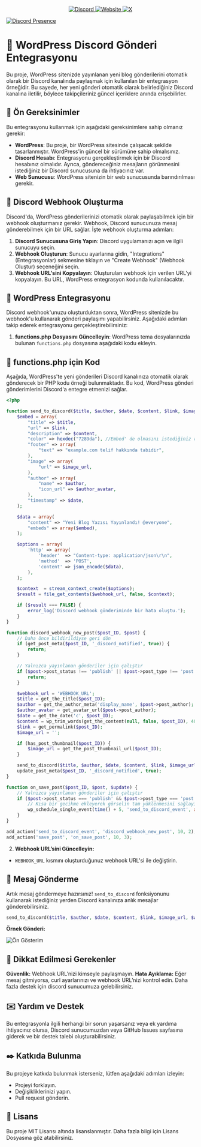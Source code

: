 <!-- Sosyal Medya Bağlantıları -->
<p align="center">
  <a href="https://discord.com/invite/eWcNKXmsgw" target="_blank">
    <img src="https://img.shields.io/badge/Discord-%2300b0ff?style=for-the-badge&logo=discord&logoColor=white" alt="Discord" />
  </a>
  <a href="https://emirhankaya.net" target="_blank">
    <img src="https://img.shields.io/badge/Website-%23000000?style=for-the-badge&logo=google-chrome&logoColor=white" alt="Website" />
  </a>
  <a href="https://x.com/Danteon0" target="_blank">
    <img src="https://img.shields.io/badge/Twitter-%231DA1F2?style=for-the-badge&logo=twitter&logoColor=white" alt="X" />
  </a>
</p>

[![Discord Presence](https://lanyard.cnrad.dev/api/496393095282294796)](https://discord.com/users/496393095282294796)

# 🤖 WordPress Discord Gönderi Entegrasyonu

Bu proje, WordPress sitenizde yayınlanan yeni blog gönderilerini otomatik olarak bir Discord kanalında paylaşmak için kullanılan bir entegrasyon örneğidir. Bu sayede, her yeni gönderi otomatik olarak belirlediğiniz Discord kanalına iletilir, böylece takipçileriniz güncel içeriklere anında erişebilirler.


## 📜 Ön Gereksinimler

Bu entegrasyonu kullanmak için aşağıdaki gereksinimlere sahip olmanız gerekir:

- **WordPress**: Bu proje, bir WordPress sitesinde çalışacak şekilde tasarlanmıştır. WordPress'in güncel bir sürümüne sahip olmalısınız.
- **Discord Hesabı**: Entegrasyonu gerçekleştirmek için bir Discord hesabınız olmalıdır. Ayrıca, göndereceğiniz mesajların görünmesini istediğiniz bir Discord sunucusuna da ihtiyacınız var.
- **Web Sunucusu**: WordPress sitenizin bir web sunucusunda barındırılması gerekir.

## 📁 Discord Webhook Oluşturma

Discord'da, WordPress gönderilerinizi otomatik olarak paylaşabilmek için bir webhook oluşturmanız gerekir. Webhook, Discord sunucunuza mesaj gönderebilmek için bir URL sağlar. İşte webhook oluşturma adımları:

1. **Discord Sunucusuna Giriş Yapın**: Discord uygulamanızı açın ve ilgili sunucuyu seçin.
2. **Webhook Oluşturun**: Sunucu ayarlarına gidin, "Integrations" (Entegrasyonlar) sekmesine tıklayın ve "Create Webhook" (Webhook Oluştur) seçeneğini seçin.
3. **Webhook URL'sini Kopyalayın**: Oluşturulan webhook için verilen URL'yi kopyalayın. Bu URL, WordPress entegrasyon kodunda kullanılacaktır.

## 📕 WordPress Entegrasyonu

Discord webhook'unuzu oluşturduktan sonra, WordPress sitenizde bu webhook'u kullanarak gönderi paylaşımı yapabilirsiniz. Aşağıdaki adımları takip ederek entegrasyonu gerçekleştirebilirsiniz:

1. **functions.php Dosyasını Güncelleyin**: WordPress tema dosyalarınızda bulunan `functions.php` dosyasına aşağıdaki kodu ekleyin.

## 📗 functions.php için Kod

Aşağıda, WordPress'te yeni gönderileri Discord kanalınıza otomatik olarak gönderecek bir PHP kodu örneği bulunmaktadır. Bu kod, WordPress gönderi gönderimlerini Discord'a entegre etmenizi sağlar.

```php
<?php

function send_to_discord($title, $author, $date, $content, $link, $image_url, $webhook_url, $author_avatar) {
    $embed = array(
        "title" => $title,
        "url" => $link,
        "description" => $content,
        "color" => hexdec("7289da"), //Embed' de olmasını istediğiniz renk kodunuz
        "footer" => array(
            "text" => "example.com telif hakkında tabidir",
        ),
        "image" => array(
            "url" => $image_url,
        ),
        "author" => array(
            "name" => $author,
            "icon_url" => $author_avatar,
        ),
        "timestamp" => $date,
    );

    $data = array(
        "content" => "Yeni Blog Yazısı Yayınlandı! @everyone",
        "embeds" => array($embed),
    );

    $options = array(
        'http' => array(
            'header'  => "Content-type: application/json\r\n",
            'method'  => 'POST',
            'content' => json_encode($data),
        ),
    );

    $context  = stream_context_create($options);
    $result = file_get_contents($webhook_url, false, $context);

    if ($result === FALSE) {
        error_log('Discord webhook gönderiminde bir hata oluştu.');
    }
}

function discord_webhook_new_post($post_ID, $post) {
    // Daha önce bildirildiyse geri dön
    if (get_post_meta($post_ID, '_discord_notified', true)) {
        return;
    }

    // Yalnızca yayınlanan gönderiler için çalıştır
    if ($post->post_status !== 'publish' || $post->post_type !== 'post') {
        return;
    }

    $webhook_url = 'WEBHOOK_URL';
    $title = get_the_title($post_ID);
    $author = get_the_author_meta('display_name', $post->post_author);
    $author_avatar = get_avatar_url($post->post_author);
    $date = get_the_date('c', $post_ID);
    $content = wp_trim_words(get_the_content(null, false, $post_ID), 40, '...');
    $link = get_permalink($post_ID);
    $image_url = '';

    if (has_post_thumbnail($post_ID)) {
        $image_url = get_the_post_thumbnail_url($post_ID);
    }

    send_to_discord($title, $author, $date, $content, $link, $image_url, $webhook_url, $author_avatar);
    update_post_meta($post_ID, '_discord_notified', true);
}

function on_save_post($post_ID, $post, $update) {
    // Yalnızca yayınlanan gönderiler için çalıştır
    if ($post->post_status === 'publish' && $post->post_type === 'post') {
        // Kısa bir gecikme ekleyerek görselin tam yüklenmesini sağlayın
        wp_schedule_single_event(time() + 5, 'send_to_discord_event', array($post_ID, $post));
    }
}

add_action('send_to_discord_event', 'discord_webhook_new_post', 10, 2);
add_action('save_post', 'on_save_post', 10, 3);
```

2. **Webhook URL’sini Güncelleyin:**
- `WEBHOOK_URL` kısmını oluşturduğunuz webhook URL'si ile değiştirin.

## 📕 Mesaj Gönderme
Artık mesaj göndermeye hazırsınız! `send_to_discord` fonksiyonunu kullanarak istediğiniz yerden Discord kanalınıza anlık mesajlar gönderebilirsiniz.

```php
send_to_discord($title, $author, $date, $content, $link, $image_url, $webhook_url, $author_avatar);
```

**Örnek Gönderi:**

![Ön Gösterim](https://github.com/Danteon0/WordPress-Discord-Entegrasyonu/blob/main/assets/post.png)

## 📕 Dikkat Edilmesi Gerekenler
**Güvenlik:** Webhook URL’nizi kimseyle paylaşmayın.
**Hata Ayıklama:** Eğer mesaj gitmiyorsa, curl ayarlarınızı ve webhook URL’nizi kontrol edin. Daha fazla destek için discord sunucumuza gelebilirsiniz.

## ✉️ Yardım ve Destek
Bu entegrasyonla ilgili herhangi bir sorun yaşarsanız veya ek yardıma ihtiyacınız olursa, Discord sunucumuzdan veya GitHub Issues sayfasına giderek ve bir destek talebi oluşturabilirsiniz.

## ✒️ Katkıda Bulunma
Bu projeye katkıda bulunmak isterseniz, lütfen aşağıdaki adımları izleyin:

- Projeyi forklayın.
- Değişikliklerinizi yapın.
- Pull request gönderin.

## 📑 Lisans
Bu proje MIT Lisansı altında lisanslanmıştır. Daha fazla bilgi için Lisans Dosyasına göz atabilirsiniz.
